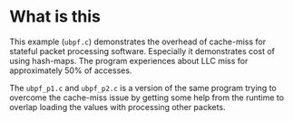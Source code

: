 # What is this

This example (`ubpf.c`) demonstrates the overhead of cache-miss for stateful packet processing software.
Especially it demonstrates cost of using hash-maps. The program experiences
about LLC miss for approximately 50% of accesses.

The `ubpf_p1.c` and `ubpf_p2.c` is a version of the same program trying to
overcome the cache-miss issue by getting some help from the runtime to overlap
loading the values with processing other packets.
